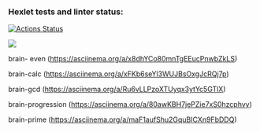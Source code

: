 ### Hexlet tests and linter status:
[![Actions Status](https://github.com/EagIe0wI/frontend-project-44/workflows/hexlet-check/badge.svg)](https://github.com/EagIe0wI/frontend-project-44/actions)

<a href="https://codeclimate.com/github/EagIe0wI/frontend-project-44/maintainability"><img src="https://api.codeclimate.com/v1/badges/c3cc8fae09ecf07177e3/maintainability" /></a>

brain- even
(https://asciinema.org/a/x8dhYCo80mnTgEEucPnwbZkLS)

brain-calc
(https://asciinema.org/a/xFKb6seYl3WUJBsOxgJcRQj7p)

brain-gcd
(https://asciinema.org/a/Ru6vLLPzoXTUyqx3ytYc5GTlX)

brain-progression
(https://asciinema.org/a/80awKBH7jePZie7xS0hzcphvy)

brain-prime
(https://asciinema.org/a/maF1aufShu2GquBICXn9FbDDQ)